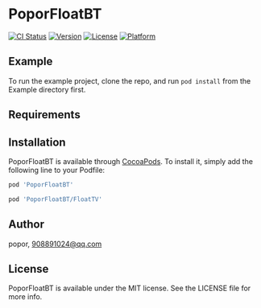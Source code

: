 # PoporFloatBT

[![CI Status](https://img.shields.io/travis/popor/PoporFloatBT.svg?style=flat)](https://travis-ci.org/popor/PoporFloatBT)
[![Version](https://img.shields.io/cocoapods/v/PoporFloatBT.svg?style=flat)](https://cocoapods.org/pods/PoporFloatBT)
[![License](https://img.shields.io/cocoapods/l/PoporFloatBT.svg?style=flat)](https://cocoapods.org/pods/PoporFloatBT)
[![Platform](https://img.shields.io/cocoapods/p/PoporFloatBT.svg?style=flat)](https://cocoapods.org/pods/PoporFloatBT)

## Example

To run the example project, clone the repo, and run `pod install` from the Example directory first.

## Requirements

## Installation

PoporFloatBT is available through [CocoaPods](https://cocoapods.org). To install
it, simply add the following line to your Podfile:

```ruby
pod 'PoporFloatBT'

pod 'PoporFloatBT/FloatTV'

```

## Author

popor, 908891024@qq.com

## License

PoporFloatBT is available under the MIT license. See the LICENSE file for more info.
